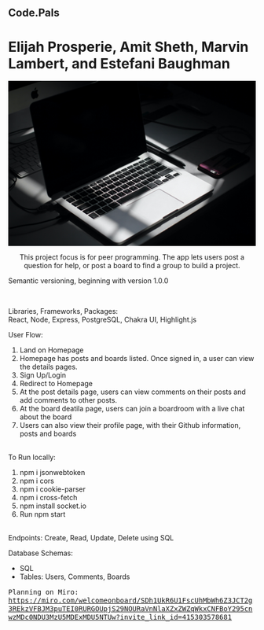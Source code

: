 ## Code.Pals
# Elijah Prosperie, Amit Sheth, Marvin Lambert, and Estefani Baughman <br>

<img align="center" alt="Logo" style= "width: 100%, height: 50%;"  src= https://github.com/code-pals/code.pals-fe/blob/main/src/assets/maksym-zakharyak-6VBRu8jR8to-unsplash.jpg />

<p align = "center">This project focus is for peer programming. The app lets users post a question for help, or post a board to find a group to build a project.</br>

<p>Semantic versioning, beginning with version 1.0.0 </p>
</br>
<p>Libraries, Frameworks, Packages: </br>
React, Node, Express, PostgreSQL, Chakra UI, Highlight.js </p>


User Flow: </br>
<ol>
  <li>Land on Homepage </li>
  <li>Homepage has posts and boards listed. Once signed in, a user can view the details pages.</li> 
  <li>Sign Up/Login</li> 
  <li>Redirect to Homepage</li> 
  <li>At the post details page, users can view comments on their posts and add comments to other posts. </li>
  <li>At the board deatila page, users can join a boardroom with a live chat about the board </li>
  <li>Users can also view their profile page, with their Github information, posts and boards </li>
 </ol>
</br>
To Run locally: </br>
<ol>
  <li>npm i jsonwebtoken </li>
  <li>npm i cors </li>
  <li>npm i cookie-parser </li>
  <li>npm i cross-fetch </li>
  <li>npm install socket.io </li>
  <li> Run npm start </li>
</ol> 
 </br>
Endpoints: Create, Read, Update, Delete using SQL</br>

Database Schemas:
<ul>
<li>SQL</li>
<li>Tables: Users, Comments, Boards </li>
</ul>

<kbd> Planning on Miro: https://miro.com/welcomeonboard/SDh1UkR6U1FscUhMbWh6Z3JCT2g3REkzVFBJM3puTEI0RURGOUpjS29NOURaVnNlaXZxZWZqWkxCNFBoY295cnwzMDc0NDU3MzU5MDExMDU5NTUw?invite_link_id=415303578681 <kbd>










